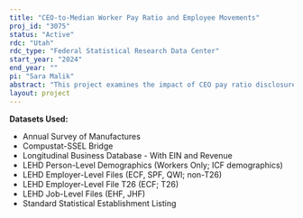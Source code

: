 ```yaml
---
title: "CEO-to-Median Worker Pay Ratio and Employee Movements"
proj_id: "3075"
status: "Active"
rdc: "Utah"
rdc_type: "Federal Statistical Research Data Center"
start_year: "2024"
end_year: ""
pi: "Sara Malik"
abstract: "This project examines the impact of CEO pay ratio disclosures on employee outcomes both within firms and between firms. We first map out how the firm-specific CEO pay ratio affects employee wage and wage distribution within the firm, productivity, turnover, and labor market outcomes. We also split the sample and repeat our analyses for special classes of interest; specifically, we split on employee race, gender, and educational attainment. Additionally, we examine worker sorting into different CEO pay ratios levels using worker "switches" across firms."
layout: project
---
```


**Datasets Used:**

  - Annual Survey of Manufactures 
  - Compustat-SSEL Bridge 
  - Longitudinal Business Database - With EIN and Revenue 
  - LEHD Person-Level Demographics (Workers Only; ICF demographics) 
  - LEHD Employer-Level Files (ECF, SPF, QWI; non-T26) 
  - LEHD Employer-Level File T26 (ECF; T26) 
  - LEHD Job-Level Files (EHF, JHF) 
  - Standard Statistical Establishment Listing 

